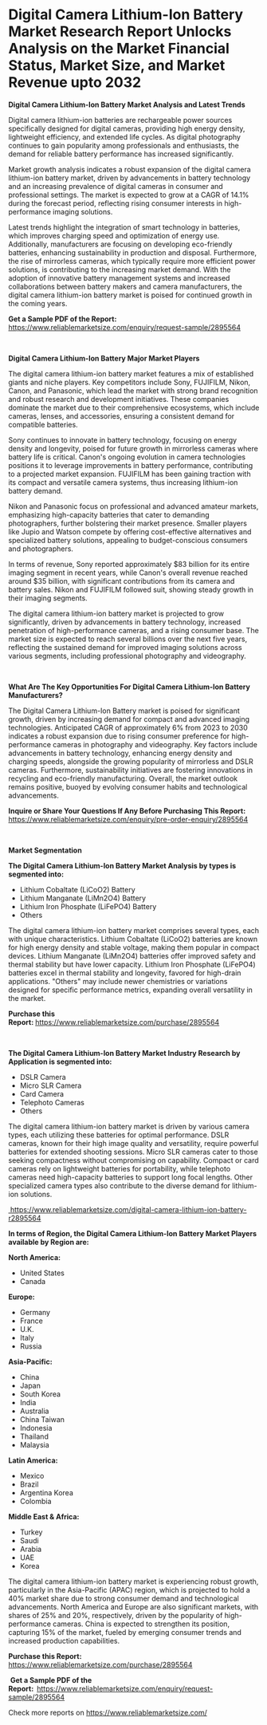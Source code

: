 <p><h1>Digital Camera Lithium-Ion Battery Market Research Report Unlocks Analysis on the Market Financial Status, Market Size, and Market Revenue upto 2032</h1></p><p><strong>Digital Camera Lithium-Ion Battery Market Analysis and Latest Trends</strong></p>
<p><p>Digital camera lithium-ion batteries are rechargeable power sources specifically designed for digital cameras, providing high energy density, lightweight efficiency, and extended life cycles. As digital photography continues to gain popularity among professionals and enthusiasts, the demand for reliable battery performance has increased significantly.</p><p>Market growth analysis indicates a robust expansion of the digital camera lithium-ion battery market, driven by advancements in battery technology and an increasing prevalence of digital cameras in consumer and professional settings. The market is expected to grow at a CAGR of 14.1% during the forecast period, reflecting rising consumer interests in high-performance imaging solutions.</p><p>Latest trends highlight the integration of smart technology in batteries, which improves charging speed and optimization of energy use. Additionally, manufacturers are focusing on developing eco-friendly batteries, enhancing sustainability in production and disposal. Furthermore, the rise of mirrorless cameras, which typically require more efficient power solutions, is contributing to the increasing market demand. With the adoption of innovative battery management systems and increased collaborations between battery makers and camera manufacturers, the digital camera lithium-ion battery market is poised for continued growth in the coming years.</p></p>
<p><strong>Get a Sample PDF of the Report:&nbsp;</strong> <a href="https://www.reliablemarketsize.com/enquiry/request-sample/2895564?utm_campaign=3073&utm_medium=2&utm_source=Github&utm_content=ia&utm_term=15032025&utm_id=digital-camera-lithium-ion-battery">https://www.reliablemarketsize.com/enquiry/request-sample/2895564</a></p>
<p>&nbsp;</p>
<p><strong>Digital Camera Lithium-Ion Battery Major Market Players</strong></p>
<p><p>The digital camera lithium-ion battery market features a mix of established giants and niche players. Key competitors include Sony, FUJIFILM, Nikon, Canon, and Panasonic, which lead the market with strong brand recognition and robust research and development initiatives. These companies dominate the market due to their comprehensive ecosystems, which include cameras, lenses, and accessories, ensuring a consistent demand for compatible batteries.</p><p>Sony continues to innovate in battery technology, focusing on energy density and longevity, poised for future growth in mirrorless cameras where battery life is critical. Canon's ongoing evolution in camera technologies positions it to leverage improvements in battery performance, contributing to a projected market expansion. FUJIFILM has been gaining traction with its compact and versatile camera systems, thus increasing lithium-ion battery demand.</p><p>Nikon and Panasonic focus on professional and advanced amateur markets, emphasizing high-capacity batteries that cater to demanding photographers, further bolstering their market presence. Smaller players like Jupio and Watson compete by offering cost-effective alternatives and specialized battery solutions, appealing to budget-conscious consumers and photographers.</p><p>In terms of revenue, Sony reported approximately $83 billion for its entire imaging segment in recent years, while Canon's overall revenue reached around $35 billion, with significant contributions from its camera and battery sales. Nikon and FUJIFILM followed suit, showing steady growth in their imaging segments.</p><p>The digital camera lithium-ion battery market is projected to grow significantly, driven by advancements in battery technology, increased penetration of high-performance cameras, and a rising consumer base. The market size is expected to reach several billions over the next five years, reflecting the sustained demand for improved imaging solutions across various segments, including professional photography and videography.</p></p>
<p>&nbsp;</p>
<p><strong>What Are The Key Opportunities For Digital Camera Lithium-Ion Battery Manufacturers?</strong></p>
<p><p>The Digital Camera Lithium-Ion Battery market is poised for significant growth, driven by increasing demand for compact and advanced imaging technologies. Anticipated CAGR of approximately 6% from 2023 to 2030 indicates a robust expansion due to rising consumer preference for high-performance cameras in photography and videography. Key factors include advancements in battery technology, enhancing energy density and charging speeds, alongside the growing popularity of mirrorless and DSLR cameras. Furthermore, sustainability initiatives are fostering innovations in recycling and eco-friendly manufacturing. Overall, the market outlook remains positive, buoyed by evolving consumer habits and technological advancements.</p></p>
<p><strong>Inquire or Share Your Questions If Any Before Purchasing This Report:</strong> <a href="https://www.reliablemarketsize.com/enquiry/pre-order-enquiry/2895564?utm_campaign=3073&utm_medium=2&utm_source=Github&utm_content=ia&utm_term=15032025&utm_id=digital-camera-lithium-ion-battery">https://www.reliablemarketsize.com/enquiry/pre-order-enquiry/2895564</a></p>
<p>&nbsp;</p>
<p><strong>Market Segmentation</strong></p>
<p><strong>The Digital Camera Lithium-Ion Battery Market Analysis by types is segmented into:</strong></p>
<p><ul><li>Lithium Cobaltate (LiCoO2) Battery</li><li>Lithium Manganate (LiMn2O4) Battery</li><li>Lithium Iron Phosphate (LiFePO4) Battery</li><li>Others</li></ul></p>
<p><p>The digital camera lithium-ion battery market comprises several types, each with unique characteristics. Lithium Cobaltate (LiCoO2) batteries are known for high energy density and stable voltage, making them popular in compact devices. Lithium Manganate (LiMn2O4) batteries offer improved safety and thermal stability but have lower capacity. Lithium Iron Phosphate (LiFePO4) batteries excel in thermal stability and longevity, favored for high-drain applications. "Others" may include newer chemistries or variations designed for specific performance metrics, expanding overall versatility in the market.</p></p>
<p><strong>Purchase this Report:&nbsp;</strong><a href="https://www.reliablemarketsize.com/purchase/2895564?utm_campaign=3073&utm_medium=2&utm_source=Github&utm_content=ia&utm_term=15032025&utm_id=digital-camera-lithium-ion-battery">https://www.reliablemarketsize.com/purchase/2895564</a></p>
<p>&nbsp;</p>
<p><strong>The Digital Camera Lithium-Ion Battery Market Industry Research by Application is segmented into:</strong></p>
<p><ul><li>DSLR Camera</li><li>Micro SLR Camera</li><li>Card Camera</li><li>Telephoto Cameras</li><li>Others</li></ul></p>
<p><p>The digital camera lithium-ion battery market is driven by various camera types, each utilizing these batteries for optimal performance. DSLR cameras, known for their high image quality and versatility, require powerful batteries for extended shooting sessions. Micro SLR cameras cater to those seeking compactness without compromising on capability. Compact or card cameras rely on lightweight batteries for portability, while telephoto cameras need high-capacity batteries to support long focal lengths. Other specialized camera types also contribute to the diverse demand for lithium-ion solutions.</p></p>
<p><a href="https://www.reliablemarketsize.com/digital-camera-lithium-ion-battery-r2895564?utm_campaign=3073&utm_medium=2&utm_source=Github&utm_content=ia&utm_term=15032025&utm_id=digital-camera-lithium-ion-battery">&nbsp;https://www.reliablemarketsize.com/digital-camera-lithium-ion-battery-r2895564</a></p>
<p><strong>In terms of Region, the Digital Camera Lithium-Ion Battery Market Players available by Region are:</strong></p>
<p>
    <p> <strong> North America: </strong>
        <ul>
            <li>United States</li>
            <li>Canada</li>
        </ul>
        </p> 
    <p> <strong> Europe: </strong>
        <ul>
            <li>Germany</li>
            <li>France</li>
            <li>U.K.</li>
            <li>Italy</li>
            <li>Russia</li>
        </ul>
        </p> 
    <p> <strong> Asia-Pacific: </strong>
        <ul>
            <li>China</li>
            <li>Japan</li>
            <li>South Korea</li>
            <li>India</li>
            <li>Australia</li>
            <li>China Taiwan</li>
            <li>Indonesia</li>
            <li>Thailand</li>
            <li>Malaysia</li>
        </ul>
        </p> 
    <p> <strong> Latin America: </strong>
        <ul>
            <li>Mexico</li>
            <li>Brazil</li>
            <li>Argentina Korea</li>
            <li>Colombia</li>
        </ul>
        </p> 
    <p> <strong> Middle East & Africa: </strong>
        <ul>
            <li>Turkey</li>
            <li>Saudi</li>
            <li>Arabia</li>
            <li>UAE</li>
            <li>Korea</li>
        </ul>
    </p>
    </p>
<p><p>The digital camera lithium-ion battery market is experiencing robust growth, particularly in the Asia-Pacific (APAC) region, which is projected to hold a 40% market share due to strong consumer demand and technological advancements. North America and Europe are also significant markets, with shares of 25% and 20%, respectively, driven by the popularity of high-performance cameras. China is expected to strengthen its position, capturing 15% of the market, fueled by emerging consumer trends and increased production capabilities.</p></p>
<p><strong>Purchase this Report: </strong><a href="https://www.reliablemarketsize.com/purchase/2895564?utm_campaign=3073&utm_medium=2&utm_source=Github&utm_content=ia&utm_term=15032025&utm_id=digital-camera-lithium-ion-battery">https://www.reliablemarketsize.com/purchase/2895564</a></p>
<p>&nbsp;<strong>Get a Sample PDF of the Report:&nbsp;&nbsp;</strong><a href="https://www.reliablemarketsize.com/enquiry/request-sample/2895564?utm_campaign=3073&utm_medium=2&utm_source=Github&utm_content=ia&utm_term=15032025&utm_id=digital-camera-lithium-ion-battery">https://www.reliablemarketsize.com/enquiry/request-sample/2895564</a></p>
<p><strong></strong></p>
<p>Check more reports on <a href="https://www.reliablemarketsize.com/?utm_campaign=3073&utm_medium=2&utm_source=Github&utm_content=ia&utm_term=15032025&utm_id=digital-camera-lithium-ion-battery">https://www.reliablemarketsize.com/</a></p>